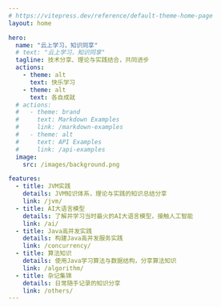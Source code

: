 ```yaml
---
# https://vitepress.dev/reference/default-theme-home-page
layout: home

hero:
  name: "云上学习，知识同享"
  # text: "云上学习，知识同享"
  tagline: 技术分享、理论与实践结合，共同进步
  actions:
    - theme: alt
      text: 快乐学习
    - theme: alt
      text: 各自成就
  # actions:
  #   - theme: brand
  #     text: Markdown Examples
  #     link: /markdown-examples
  #   - theme: alt
  #     text: API Examples
  #     link: /api-examples
  image:
    src: /images/background.png

features:
  - title: JVM实践
    details: JVM知识体系，理论与实践的知识总结分享
    link: /jvm/
  - title: AI大语言模型
    details: 了解并学习当时最火的AI大语言模型，接触人工智能
    link: /ai/
  - title: Java高并发实践
    details: 构建Java高并发服务实践
    link: /concurrency/
  - title: 算法知识
    details: 使用Java学习算法与数据结构，分享算法知识
    link: /algorithm/
  - title: 杂记集锦
    details: 日常随手记录的知识分享
    link: /others/
---
```


